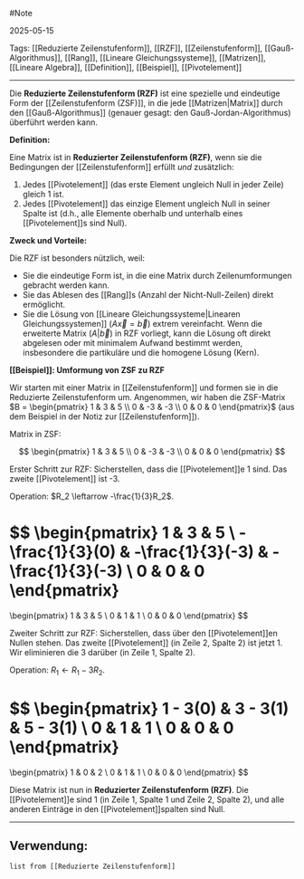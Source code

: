 #Note

2025-05-15

Tags: [[Reduzierte Zeilenstufenform]], [[RZF]], [[Zeilenstufenform]], [[Gauß-Algorithmus]], [[Rang]], [[Lineare Gleichungssysteme]], [[Matrizen]], [[Lineare Algebra]], [[Definition]], [[Beispiel]], [[Pivotelement]]

---

Die **Reduzierte Zeilenstufenform (RZF)** ist eine spezielle und eindeutige Form der [[Zeilenstufenform (ZSF)]], in die jede [[Matrizen|Matrix]] durch den [[Gauß-Algorithmus]] (genauer gesagt: den Gauß-Jordan-Algorithmus) überführt werden kann.

**Definition:**

Eine Matrix ist in **Reduzierter Zeilenstufenform (RZF)**, wenn sie die Bedingungen der [[Zeilenstufenform]] erfüllt *und* zusätzlich:

1.  Jedes [[Pivotelement]] (das erste Element ungleich Null in jeder Zeile) gleich 1 ist.
2.  Jedes [[Pivotelement]] das einzige Element ungleich Null in seiner Spalte ist (d.h., alle Elemente oberhalb und unterhalb eines [[Pivotelement]]s sind Null).

**Zweck und Vorteile:**

Die RZF ist besonders nützlich, weil:

* Sie die eindeutige Form ist, in die eine Matrix durch Zeilenumformungen gebracht werden kann.
* Sie das Ablesen des [[Rang]]s (Anzahl der Nicht-Null-Zeilen) direkt ermöglicht.
* Sie die Lösung von [[Lineare Gleichungssysteme|Linearen Gleichungssystemen]] ($A\vec{x} = \vec{b}$) extrem vereinfacht. Wenn die erweiterte Matrix $(A|\vec{b})$ in RZF vorliegt, kann die Lösung oft direkt abgelesen oder mit minimalem Aufwand bestimmt werden, insbesondere die partikuläre und die homogene Lösung (Kern).

**[[Beispiel]]: Umformung von ZSF zu RZF**

Wir starten mit einer Matrix in [[Zeilenstufenform]] und formen sie in die Reduzierte Zeilenstufenform um. Angenommen, wir haben die ZSF-Matrix $B = \begin{pmatrix} 1 & 3 & 5 \\ 0 & -3 & -3 \\ 0 & 0 & 0 \end{pmatrix}$ (aus dem Beispiel in der Notiz zur [[Zeilenstufenform]]).

Matrix in ZSF:

$$
\begin{pmatrix}
1 & 3 & 5 \\
0 & -3 & -3 \\
0 & 0 & 0
\end{pmatrix}
$$

Erster Schritt zur RZF: Sicherstellen, dass die [[Pivotelement]]e 1 sind. Das zweite [[Pivotelement]] ist -3.

Operation: $R_2 \leftarrow -\frac{1}{3}R_2$.

$$
\begin{pmatrix}
1 & 3 & 5 \\
-\frac{1}{3}(0) & -\frac{1}{3}(-3) & -\frac{1}{3}(-3) \\
0 & 0 & 0
\end{pmatrix}
=
\begin{pmatrix}
1 & 3 & 5 \\
0 & 1 & 1 \\
0 & 0 & 0
\end{pmatrix}
$$

Zweiter Schritt zur RZF: Sicherstellen, dass über den [[Pivotelement]]en Nullen stehen. Das zweite [[Pivotelement]] (in Zeile 2, Spalte 2) ist jetzt 1. Wir eliminieren die 3 darüber (in Zeile 1, Spalte 2).

Operation: $R_1 \leftarrow R_1 - 3R_2$.

$$
\begin{pmatrix}
1 - 3(0) & 3 - 3(1) & 5 - 3(1) \\
0 & 1 & 1 \\
0 & 0 & 0
\end{pmatrix}
=
\begin{pmatrix}
1 & 0 & 2 \\
0 & 1 & 1 \\
0 & 0 & 0
\end{pmatrix}
$$

Diese Matrix ist nun in **Reduzierter Zeilenstufenform (RZF)**. Die [[Pivotelement]]e sind 1 (in Zeile 1, Spalte 1 und Zeile 2, Spalte 2), und alle anderen Einträge in den [[Pivotelement]]spalten sind Null.

---

## Verwendung:

```dataview
list from [[Reduzierte Zeilenstufenform]]
```